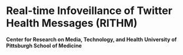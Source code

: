 # Real-time Infoveillance of Twitter Health Messages (RITHM)
__Center for Research on Media, Technology, and Health__
__University of Pittsburgh School of Medicine__


